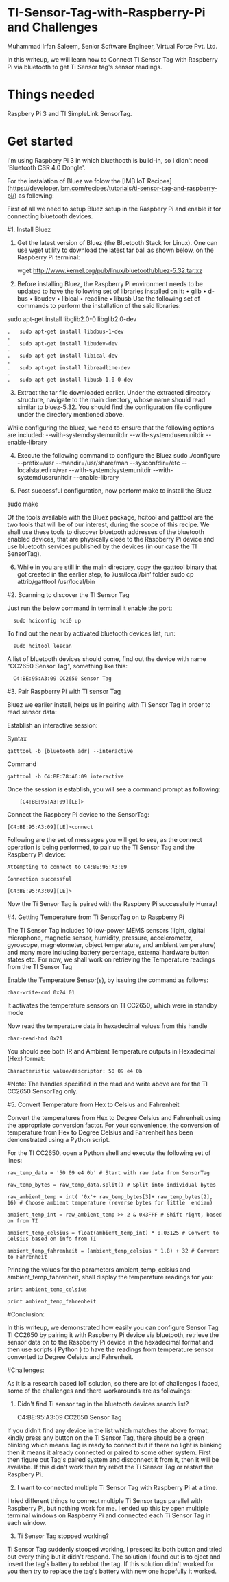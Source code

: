 # TI-Sensor-Tag-with-Raspberry-Pi and Challenges

Muhammad Irfan Saleem, Senior Software Engineer, Virtual Force Pvt. Ltd.

In this writeup, we will learn how to Connect TI Sensor Tag with Raspberry Pi via bluetooth to get Ti Sensor tag's sensor readings.

# Things needed
 
   Raspbery Pi 3 and TI SimpleLink SensorTag.
   
# Get started

I'm using Raspbery Pi 3 in which bluethooth is build-in, so I didn't need 'Bluetooth CSR 4.0 Dongle'.

For the instalation of Bluez we folow the [IMB IoT Recipes] (https://developer.ibm.com/recipes/tutorials/ti-sensor-tag-and-raspberry-pi/)
as following:

First of all we need to setup Bluez setup in the Raspbery Pi and enable it for connecting bluetooth devices.

#1. Install Bluez

 1. Get the latest version of Bluez (the Bluetooth Stack for Linux). One can use wget utility to download the latest tar ball as shown      below, on the Raspberry Pi terminal:
 
	 wget http://www.kernel.org/pub/linux/bluetooth/bluez-5.32.tar.xz   
 
 2. Before installing Bluez, the Raspberry Pi environment needs to be updated to have the following set of libraries installed on it:
	•	glib
	•	d-bus
	•	libudev
	•	libical
	•	readline
	•	libusb
	Use the following set of commands to perform the installation of the said libraries:
 
 sudo apt-get install libglib2.0-0 libglib2.0-dev 
		
	.	sudo apt-get install libdbus-1-dev 
	.	
	.	sudo apt-get install libudev-dev 
	.	
	.	sudo apt-get install libical-dev 
	.	
	.	sudo apt-get install libreadline-dev
	.	
	.	sudo apt-get install libusb-1.0-0-dev
 
 3. Extract the tar file downloaded earlier. Under the extracted directory structure, navigate to the main directory, whose name should read similar to bluez-5.32. You should find the configuration file configure under the directory mentioned above.
 
 While configuring the bluez, we need to ensure that the following options are included:
 --with-systemdsystemunitdir  --with-systemduserunitdir   --enable-library
 
 4. Execute the following command to configure the Bluez
 sudo ./configure --prefix=/usr --mandir=/usr/share/man --sysconfdir=/etc --localstatedir=/var --with-systemdsystemunitdir --with-systemduserunitdir --enable-library
 
 5. Post successful configuration, now perform make to install the Bluez
 
 sudo make
 
 Of the tools available with the Bluez package, hcitool and gatttool are the two tools that will be of our interest, during the scope of this recipe. We shall use these tools to discover bluetooth addresses of the bluetooth enabled devices, that are physically close to the Raspberry Pi device and use bluetooth services published by the devices (in our case the TI SensorTag).
 
 6. While in you are still in the main directory, copy the gatttool binary that got created in the earlier step, to ‘/usr/local/bin‘ folder
 sudo cp attrib/gatttool /usr/local/bin

#2. Scanning to discover the TI Sensor Tag

Just run the below command in terminal it enable the port:
  
      sudo hciconfig hci0 up
 
To find out the near by activated bluetooth devices list, run: 

      sudo hcitool lescan
      
A list of bluetooth devices should come, find out the device with name "CC2650 Sensor Tag", something like this:

      C4:BE:95:A3:09 CC2650 Sensor Tag

#3. Pair Raspberry Pi with TI sensor Tag

Bluez we earlier install, helps us in pairing with Ti Sensor Tag in order to read sensor data:

Establish an interactive session:

Syntax

 	gatttool -b [bluetooth_adr] --interactive

Command

	gatttool -b C4:BE:78:A6:09 interactive
	
Once the session is establish, you will see a command prompt as following:

    	[C4:BE:95:A3:09][LE]>
Connect the Raspbery Pi device to the SensorTag:

	[C4:BE:95:A3:09][LE]>connect
Following are the set of messages you will get to see, as the connect operation is being performed, to pair up the TI Sensor Tag and the Raspberry Pi device:

	Attempting to connect to C4:BE:95:A3:09

	Connection successful

	[C4:BE:95:A3:09][LE]>
Now the Ti Sensor Tag is paired with the Raspbery Pi successfully Hurray!

#4. Getting Temperature from Ti SensorTag on to Raspberry Pi

The TI Sensor Tag includes 10 low-power MEMS sensors (light, digital microphone, magnetic sensor, humidity, pressure, accelerometer, gyroscope, magnetometer, object temperature, and ambient temperature) and many more including battery percentage, external hardware button states etc. For now, we shall work on retrieving the Temperature readings from the TI Sensor Tag

Enable the Temperature Sensor(s), by issuing the command as follows:

    char-write-cmd 0x24 01

It activates the temperature sensors on TI CC2650, which were in standby mode

Now read the temperature data in hexadecimal values from this handle

    char-read-hnd 0x21
    
You should see both IR and Ambient Temperature outputs in Hexadecimal (Hex) format:

    Characteristic value/descriptor: 50 09 e4 0b
    
#Note: 
The handles specified in the read and write above are for the TI CC2650 SensorTag only.

#5. Convert Temperature from Hex to Celsius and Fahrenheit

Convert the temperatures from Hex to Degree Celsius and Fahrenheit using the appropriate conversion factor. For your convenience, the conversion of temperature from Hex to Degree Celsius and Fahrenheit has been demonstrated using a Python script.

For the TI CC2650, open a Python shell and execute the following set of lines:

	raw_temp_data = '50 09 e4 0b' # Start with raw data from SensorTag

	raw_temp_bytes = raw_temp_data.split() # Split into individual bytes

	raw_ambient_temp = int( '0x'+ raw_temp_bytes[3]+ raw_temp_bytes[2], 16) # Choose ambient temperature (reverse bytes for little 	endian)

	ambient_temp_int = raw_ambient_temp >> 2 & 0x3FFF # Shift right, based on from TI

	ambient_temp_celsius = float(ambient_temp_int) * 0.03125 # Convert to Celsius based on info from TI

	ambient_temp_fahrenheit = (ambient_temp_celsius * 1.8) + 32 # Convert to Fahrenheit
	
Printing the values for the parameters ambient_temp_celsius and ambient_temp_fahrenheit, shall display the temperature readings for you:

	print ambient_temp_celsius

	print ambient_temp_fahrenheit

#Conclusion:

In this writeup, we demonstrated how easily you can configure Sensor Tag TI CC2650 by pairing it with Raspberry Pi device via bluetooth, retrieve the sensor data on to the Raspberry Pi device in the hexadecimal format and then use scripts ( Python ) to have the readings from temperature sensor converted to Degree Celsius and Fahrenheit. 

#Challenges:

As it is a research based IoT solution, so there are lot of challenges I faced, some of the challenges and there workarounds are as followings:

1. Didn't find Ti sensor tag in the bluetooth devices search list?
               
	C4:BE:95:A3:09 CC2650 Sensor Tag

If you didn't find any device in the list which matches the above format, kindly press any button on the Ti Sensor Tag, there should be a green blinking which means Tag is ready to connect but if there no light is blinking then it means it already connected or paired to some other system. First then figure out Tag's paired system and disconnect it from it, then it will be availabe. 
If this didn't work then try rebot the Ti Sensor Tag or restart the Raspbery Pi.

2. I want to connected multiple Ti Sensor Tag with Raspberry Pi at a time.

I tried different things to connect multiple Ti Sensor tags parallel with Raspberry Pi, but nothing work for me.
I ended up this by open multiple terminal windows on Raspberry Pi and connected each Ti Sensor Tag in each window.

3. Ti Sensor Tag stopped working?

Ti Sensor Tag suddenly stooped working, I pressed its both button and tried out every thing but it didn't respond. The solution I found out is to eject and insert the tag's battery to rebbot the tag. If this solution didn't worked for you then try to replace the tag's battery with new one hopefully it worked. 



